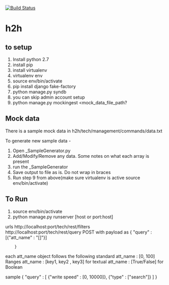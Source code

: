 [![Build Status](https://magnum.travis-ci.com/conlini/h2h.svg?token=LNXnVSsyrtzsPrZyTXnY)](https://magnum.travis-ci.com/conlini/h2h)


# h2h


to setup
--------
1.  Install python 2.7
2. install pip
3. install virtualenv
4. virtualenv env
5. source env/bin/activate
6. pip install django fake-factory
7. python manage.py syndb
8. you can skip admin account setup
9. python manage.py mockingest <mock_data_file_path?


Mock data
-------
There is a sample mock data in h2h/tech/management/commands/data.txt

To generate new sample data -
1. Open _SampleGenerator.py
2. Add/Modify/Remove any data. Some notes on what each array is present
3. run the _SampleGenerator
4. Save output to file as is. Do not wrap in braces
5. Run step 9 from above(make sure virtualenv is active source env/bin/activate)


To Run
------
1. source env/bin/activate
2. python manage.py runserver [host or port:host]

urls
http://localhost:port/tech/rest/filters
http://localhost:port/tech/rest/query POST with payload as
        {
            "query" : [{"att_name" : "[]"}]

        }

each att_name object follows the following standard
att_name : [0, 100] Ranges
att_name : [key1, key2 , key3] for textual
att_name : [True/False] for Boolean

sample
{
        "query" : [
                {"write speed" : [0, 10000]},
                {"type" : ["search"]}
                ]
}
